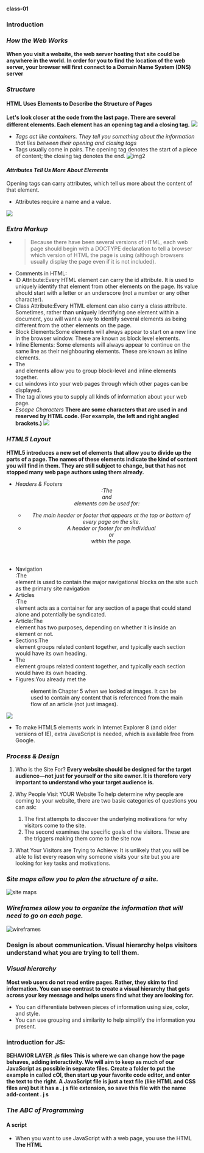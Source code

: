 #### class-01

### Introduction

### *How the Web Works*
**When you visit a website, the web server hosting that site could be anywhere in the world. In order for you to find the location of the web server, your browser will first connect to a Domain Name System (DNS) server**

### *Structure*
#### HTML Uses Elements to Describe the Structure of Pages
**Let's look closer at the code from the last page. 
There are several different elements. Each 
element has an opening tag and a closing tag.**
![](https://www.w3schools.com/html/img_notepad.png)
- *Tags act like containers. They tell you something about the information that lies between their opening and closing tags*
- Tags usually come in pairs. The opening tag denotes 
the start of a piece of content; the closing tag denotes 
the end.
![img2](https://hi-static.z-dn.net/files/d72/7fa73ad3345012d066f693a8d5b3e83d.jpg)

#### *Attributes Tell Us More About Elements*

Opening tags can carry attributes, which tell us more 
about the content of that element.
- Attributes require a name and a value.


![](https://www.computerhope.com/jargon/h/html-tag.gif)

### *Extra Markup*
* >Because there have been several versions of HTML, each 
web page should begin with a DOCTYPE declaration to tell a 
browser which version of HTML the page is using (although 
browsers usually display the page even if it is not included). 
* Comments in HTML: <!-- -->
* ID Attribute:Every HTML element can carry the id attribute. It is used to uniquely identify that element 
from other elements on the page. Its value should start with a letter or an underscore (not a number or any other character).
* Class Attribute:Every HTML element can also carry a class attribute. Sometimes, rather than uniquely identifying one element within a document, you will want a way to identify several elements as being different from the other elements on the page. 
* Block Elements:Some elements will always appear to start on a new line in the browser window. These are known as block level elements. 
* Inline Elements: Some elements will always appear to continue on the same line as their neighbouring elements. These are known as inline elements. 
* The <div> and <span> elements allow you to group 
block-level and inline elements together.
* <iframes> cut windows into your web pages through 
which other pages can be displayed.
* The <meta> tag allows you to supply all kinds of 
information about your web page.
* *Escape Characters*
**There are some characters that are used in 
and reserved by HTML code. (For example, the 
left and right angled brackets.)**
![](https://i.pinimg.com/originals/e9/06/5f/e9065fb4413e79caec092dbc14e1a6cf.jpg)


### *HTML5 Layout*
**HTML5 introduces a new set of elements that allow you to divide up the parts of a page. The names of these elements indicate the kind of content you will find in them. They are still subject to change, but that has not stopped many web page authors using them already.**

* *Headers & Footers <header> <footer>:The <header> and <footer> elements can be used for:*
  * *The main header or footer that appears at the top or  bottom of every page on the site.*
  * *A header or footer for an individual <article> or <section> within the page.*
* Navigation *<nav>*:The *<nav>* element is used to contain the major navigational blocks on the site such as the primary site navigation
* Articles *<article>* :The <article> element acts as a container for any section of a page that could stand alone and potentially be syndicated.
* Article:The *<aside>* element has two purposes, depending on whether it is inside an *<article>* element or not.
* Sections:The *<section>* element groups related content together, and typically each section would have its own heading.
* The *<section>* element groups related content together, and typically each section would have its own heading.
* Figures:You already met the *<figure>* element in Chapter 5 when we looked at images. It can be used to contain any content that is referenced from the main flow of an article (not just images). 

![](https://images.slideplayer.com/24/7231201/slides/slide_4.jpg)

* To make HTML5 elements work in Internet Explorer 8 
(and older versions of IE), extra JavaScript is needed, 
which is available free from Google.


### *Process & Design*
1. Who is the Site For?
**Every website should be designed for the target audience—not just for yourself or the site owner. It is therefore very important to understand who your target audience is.**

2. Why People Visit YOUR Website
To help determine why people are coming to your website, 
there are two basic categories of questions you can ask:
   1. The first attempts to discover the underlying motivations for why visitors come to the site.
   2. The second examines the specific goals of the visitors. These are the triggers making them come to the site now

3. What Your Visitors are Trying to Achieve: It is unlikely that you will be able to list every reason why someone visits your site but you are looking for key tasks and motivations.

### *Site maps allow you to plan the structure of a site.*
![site maps](https://www.connectinternetsolutions.com/wp-content/uploads/2016/03/html-sitemap.png)

### *Wireframes allow you to organize the information that will need to go on each page.*
![wireframes](https://i.pinimg.com/originals/c3/de/24/c3de24c8c79004b349f12052f76d70b0.png)

### Design is about communication. Visual hierarchy helps visitors understand what you are trying to tell them.

### *Visual hierarchy*
**Most web users do not read entire pages. Rather, they skim to find information. You can use contrast to create a visual hierarchy that gets across your key message and helps users find what they are looking for.**
* You can differentiate between pieces of information 
using size, color, and style. 
* You can use grouping and similarity to help simplify 
the information you present.

### introduction for JS:
**BEHAVIOR LAYER *.js* files This is where we can change how the page behaves, adding interactivity. We will aim to keep as much of our JavaScript as possible in separate files.
Create a folder to put the example in called cOl, then start up your favorite code editor, and enter the text to the right. A JavaScript file is just a text file (like HTML and CSS files are) but it has a . j s file extension, so save this file with the name add-content . j s**

### *The ABC of Programming*
#### A script

- When you want to use JavaScript with a web page, you use the HTML
**The HTML <script> element is used in HTML pages
to tell the browser to load the JavaScript file (rather like
the <link> element can be used to load a CSS file).
If you view the source code of the page in the browser,
the JavaScript will not have changed the HTML,
because the script works with the model of the web
page that the browser has created.**
- A script is a series of instructions that a computer can follow one-by-one. Each individual instruction or step is known as a statement. Statements should end with a semicolon.

### *COMPUTERS CREATE MODELS OF THE WORLD USING DATA*
* *OBJECTS & PROPERTIES*
**In computer programming, each physical thing in the world can be represented as an object.
Each object can have its own: **
* Properties 
* Events:In the real world, people interact with objects. These interactions can change the values of the properties in these objects.  
* Methods: Methods represent things people need to do with objects. They can retrieve or update the values of an object's properties.  
**Together they create a working model of that object.PUTTING IT ALL TOGETHER Computers use data to create models of things in the real world. The events, methods, and properties of an object all relate to each other: Events can trigger methods, and methods can retrieve or update an objects properties.  **
* THE DOCUMENT OBJECT REPRESENTS AN HTML PAGE Using the document object, you can access and change what content users see on the page and respond to how they interact with it.
* HOW A BROWSER SEES A WEB PAGE?
1.  RECEIVE A PAGE AS HTML CODE 
2. CREATE A MODEL OF THE PAGE AND STORE IT IN MEMORY.
3. USE A RENDERING ENGINE TO SHOW THE PAGE ON SCREEN.

### *How do i write a script for a web page?*

* It is best to keep JavaScript code in its own JavaScript  file. JavaScript files are text files (like HTML pages and  CSS style sheets), but they have the . j s extension. 
* The HTML <script> element is used in HTML pages to tell the browser to load the JavaScript file (rather like the <link> element can be used to load a CSS file).
* If you view the source code of the page in the browser, the JavaScript will not have changed the HTML, because the script works with the model of the web page that the browser has created. 

### *Objects & Methods*

![Objects & Methods](https://media.geeksforgeeks.org/wp-content/uploads/20190306104652/obj21.png)

![Objects & Methods2](https://i.stack.imgur.com/PpIXb.jpg)




